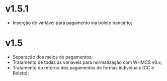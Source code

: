 # v1.5.1
+ Inserção de variável para pagamento via boleto bancário;
# v1.5

+ Separação dos meios de pagamentos;
+ Tratamento de todas as variaveis para normatização com WHMCS v6.x;
+ Tratamento do retorno dos pagamentos de formas individuais (CC e Boleto);
